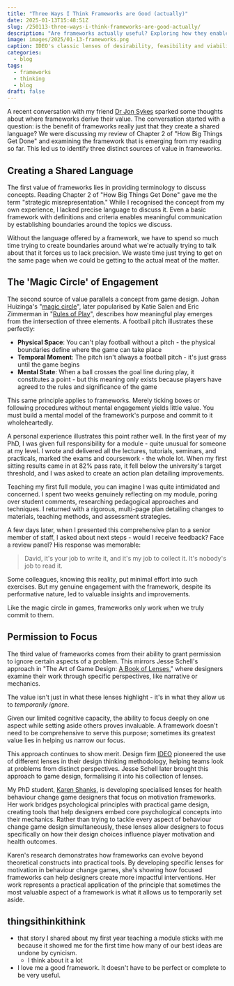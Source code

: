 ```yaml
---
title: "Three Ways I Think Frameworks are Good (actually)"
date: 2025-01-13T15:48:51Z
slug: /250113-three-ways-i-think-frameworks-are-good-actually/
description: "Are frameworks actually useful? Exploring how they enable communication, engagement, and focused thinking"
image: images/2025/01-13-frameworks.png
caption: IDEO's classic lenses of desirability, feasibility and viability.
categories:
  - blog
tags:
  - frameworks
  - thinking
  - blog
draft: false
---
```


A recent conversation with my friend [Dr Jon Sykes](https://www.linkedin.com/in/jonathan-sykes-a702b4/) sparked some thoughts about where frameworks derive their value. The conversation started with a question: is the benefit of frameworks really just that they create a shared language? We were discussing my review of Chapter 2 of "How Big Things Get Done" and examining the framework that is emerging from my reading so far. This led us to identify three distinct sources of value in frameworks.

## Creating a Shared Language

The first value of frameworks lies in providing terminology to discuss concepts. Reading Chapter 2 of "How Big Things Get Done" gave me the term "strategic misrepresentation." While I recognised the concept from my own experience, I lacked precise language to discuss it. Even a basic framework with definitions and criteria enables meaningful communication by establishing boundaries around the topics we discuss.

Without the language offered by a framework, we have to spend so much time trying to create boundaries around what we're actually trying to talk about that it forces us to lack precision. We waste time just trying to get on the same page when we could be getting to the actual meat of the matter.

## The 'Magic Circle' of Engagement

The second source of value parallels a concept from game design. Johan Huizinga's "[magic circle](https://en.wikipedia.org/wiki/Magic_circle_(game_design))", later popularised by Katie Salen and Eric Zimmerman in "[Rules of Play](https://amzn.eu/d/9HUiteo)", describes how meaningful play emerges from the intersection of three elements. A football pitch illustrates these perfectly:

- **Physical Space**: You can't play football without a pitch - the physical boundaries define where the game can take place
- **Temporal Moment**: The pitch isn't always a football pitch - it's just grass until the game begins
- **Mental State**: When a ball crosses the goal line during play, it constitutes a point - but this meaning only exists because players have agreed to the rules and significance of the game

This same principle applies to frameworks. Merely ticking boxes or following procedures without mental engagement yields little value. You must build a mental model of the framework's purpose and commit to it wholeheartedly.

A personal experience illustrates this point rather well. In the first year of my PhD, I was given full responsibility for a module - quite unusual for someone at my level. I wrote and delivered all the lectures, tutorials, seminars, and practicals, marked the exams and coursework - the whole lot. When my first sitting results came in at 82% pass rate, it fell below the university's target threshold, and I was asked to create an action plan detailing improvements.

Teaching my first full module, you can imagine I was quite intimidated and concerned. I spent two weeks genuinely reflecting on my module, poring over student comments, researching pedagogical approaches and techniques. I returned with a rigorous, multi-page plan detailing changes to materials, teaching methods, and assessment strategies.

A few days later, when I presented this comprehensive plan to a senior member of staff, I asked about next steps - would I receive feedback? Face a review panel? His response was memorable:

> David, it's your job to write it, and it's my job to collect it. It's nobody's job to read it.

Some colleagues, knowing this reality, put minimal effort into such exercises. But my genuine engagement with the framework, despite its performative nature, led to valuable insights and improvements.

Like the magic circle in games, frameworks only work when we truly commit to them.

## Permission to Focus

The third value of frameworks comes from their ability to grant permission to ignore certain aspects of a problem. This mirrors Jesse Schell's approach in "The Art of Game Design: [A Book of Lenses](https://amzn.eu/d/ifJXEPc)," where designers examine their work through specific perspectives, like narrative or mechanics.

The value isn't just in what these lenses highlight - it's in what they allow us to *temporarily ignore*. 

Given our limited cognitive capacity, the ability to focus deeply on one aspect while setting aside others proves invaluable. A framework doesn't need to be comprehensive to serve this purpose; sometimes its greatest value lies in helping us narrow our focus.

This approach continues to show merit. Design firm [IDEO](https://designthinking.ideo.com/) pioneered the use of different lenses in their design thinking methodology, helping teams look at problems from distinct perspectives. Jesse Schell later brought this approach to game design, formalising it into his collection of lenses. 

My PhD student, [Karen Shanks](https://researchonline.gcu.ac.uk/ws/files/49774164/Shanks_K._et_al_2020_Introducing_a_new_design_tool_to_inform_serious_game_behaviour_change_interventions.pdf), is developing specialised lenses for health behaviour change game designers that focus on motivation frameworks. Her work bridges psychological principles with practical game design, creating tools that help designers embed core psychological concepts into their mechanics. Rather than trying to tackle every aspect of behaviour change game design simultaneously, these lenses allow designers to focus specifically on how their design choices influence player motivation and health outcomes.

Karen's research demonstrates how frameworks can evolve beyond theoretical constructs into practical tools. By developing specific lenses for motivation in behaviour change games, she's showing how focused frameworks can help designers create more impactful interventions. Her work represents a practical application of the principle that sometimes the most valuable aspect of a framework is what it allows us to temporarily set aside.

## thingsithinkithink

- that story I shared about my first year teaching a module sticks with me because it showed me for the first time how many of our best ideas are undone by cynicism. 
  - I think about it a lot
- I love me a good framework. It doesn't have to be perfect or complete to be very useful.